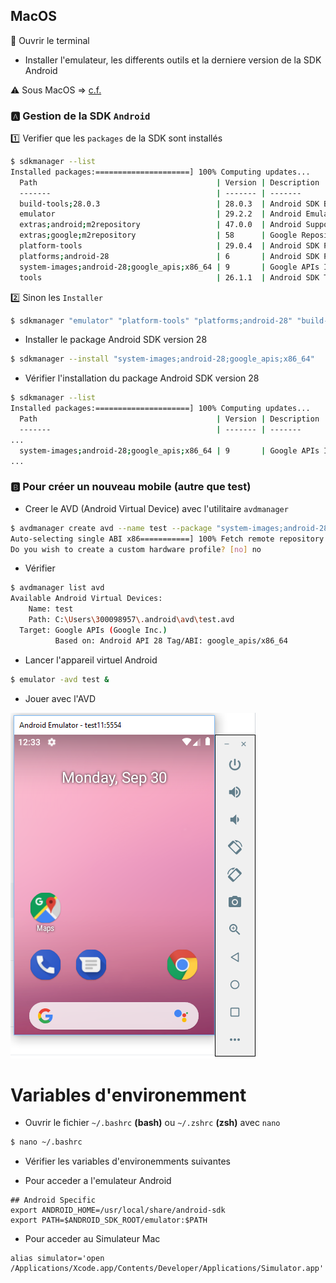 


## MacOS

:bookmark: Ouvrir le terminal

* Installer l'emulateur, les differents outils et la derniere version de la SDK Android

:warning: Sous MacOS => [c.f.](MacOS.md#variables-denvironemment)

### :a: Gestion de la SDK `Android`

:one: Verifier que les `packages` de la SDK sont installés

```bash
$ sdkmanager --list
Installed packages:=====================] 100% Computing updates...
  Path                                        | Version | Description                                | Location
  -------                                     | ------- | -------                                    | -------
  build-tools;28.0.3                          | 28.0.3  | Android SDK Build-Tools 28.0.3             | build-tools\28.0.3\
  emulator                                    | 29.2.2  | Android Emulator                           | emulator\
  extras;android;m2repository                 | 47.0.0  | Android Support Repository                 | extras\android\m2repository\
  extras;google;m2repository                  | 58      | Google Repository                          | extras\google\m2repository\
  platform-tools                              | 29.0.4  | Android SDK Platform-Tools                 | platform-tools\
  platforms;android-28                        | 6       | Android SDK Platform 28                    | platforms\android-28\
  system-images;android-28;google_apis;x86_64 | 9       | Google APIs Intel x86 Atom_64 System Image | system-images\android-28\google_apis\x86_64\
  tools                                       | 26.1.1  | Android SDK Tools 26.1.1                   | tools\
```

:two: Sinon les `Installer` 

```bash
$ sdkmanager "emulator" "platform-tools" "platforms;android-28" "build-tools;28.0.3" "extras;android;m2repository" "extras;google;m2repository"
```

* Installer le package Android SDK version 28

```bash
$ sdkmanager --install "system-images;android-28;google_apis;x86_64"
```

* Vérifier l'installation du package Android SDK version 28


```bash
$ sdkmanager --list
Installed packages:=====================] 100% Computing updates...
  Path                                        | Version | Description                                | Location
  -------                                     | ------- | -------                                    | -------
...
  system-images;android-28;google_apis;x86_64 | 9       | Google APIs Intel x86 Atom_64 System Image | system-images\android-28\google_apis\x86_64\
...
```

### :b: Pour créer un nouveau mobile (autre que test)

* Creer le AVD (Android Virtual Device) avec l'utilitaire `avdmanager`

```bash
$ avdmanager create avd --name test --package "system-images;android-28;google_apis;x86_64"
Auto-selecting single ABI x86===========] 100% Fetch remote repository...
Do you wish to create a custom hardware profile? [no] no
```

* Vérifier


```bash
$ avdmanager list avd
Available Android Virtual Devices:
    Name: test
    Path: C:\Users\300098957\.android\avd\test.avd
  Target: Google APIs (Google Inc.)
          Based on: Android API 28 Tag/ABI: google_apis/x86_64
```

* Lancer l'appareil virtuel Android

```bash
$ emulator -avd test &
```

* Jouer avec l'AVD

![image](../images/emulator.png)


# Variables d'environemment

* Ouvrir le fichier `~/.bashrc` **(bash)** ou `~/.zshrc` **(zsh)** avec `nano`

```bash
$ nano ~/.bashrc
```


* Vérifier les variables d'environemments suivantes

- Pour acceder a l'emulateur Android

```
## Android Specific
export ANDROID_HOME=/usr/local/share/android-sdk
export PATH=$ANDROID_SDK_ROOT/emulator:$PATH
```

- Pour acceder au Simulateur Mac

```
alias simulator='open /Applications/Xcode.app/Contents/Developer/Applications/Simulator.app'
```
